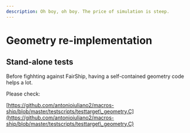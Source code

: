 ```yaml
---
description: Oh boy, oh boy. The price of simulation is steep.
---
```


# Geometry re-implementation

## Stand-alone tests

Before fighhting against FairShip, having a self-contained geometry code helps a lot.&#x20;

Please check:

[https://github.com/antonioiuliano2/macros-ship/blob/master/testscripts/testtarget\_geometry.C](https://github.com/antonioiuliano2/macros-ship/blob/master/testscripts/testtarget\_geometry.C)
